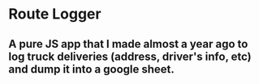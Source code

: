 # Route Logger

## A pure JS app that I made almost a year ago to log truck deliveries (address, driver's info, etc) and dump it into a google sheet.